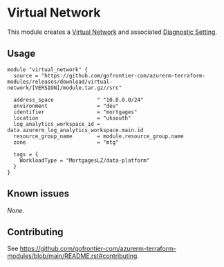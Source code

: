 # Virtual Network

This module creates a [Virtual Network](https://registry.terraform.io/providers/hashicorp/azurerm/latest/docs/resources/virtual_network) and associated [Diagnostic Setting](https://registry.terraform.io/providers/hashicorp/azurerm/latest/docs/resources/monitor_diagnostic_setting).

## Usage

```hcl
module "virtual_network" {
  source = "https://github.com/gofrontier-com/azurerm-terraform-modules/releases/download/virtual-network/[VERSION]/module.tar.gz//src"

  address_space              " "10.0.0.0/24"
  environment                = "dev"
  identifier                 = "mortgages"
  location                   = "uksouth"
  log_analytics_workspace_id = data.azurerm_log_analytics_workspace.main.id
  resource_group_name        = module.resource_group.name
  zone                       = "mtg"

  tags = {
    WorkloadType = "MortgagesLZ/data-platform"
  }
}
```

## Known issues

_None._

## Contributing

See <https://github.com/gofrontier-com/azurerm-terraform-modules/blob/main/README.rst#contributing>.
